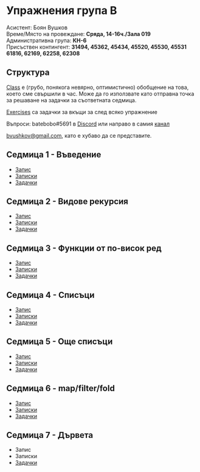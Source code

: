 # Упражнения група B

Асистент: Боян Вушков  
Време/Място на провеждане: **Сряда, 14-16ч./Зала 019**  
Административна група: **КН-6**  
Присъствен контингент: 
**31494, 45362, 45434, 45520, 45530, 45531
61816, 62169, 62258, 62308**


## Структура

[Class](./class) е (грубо, понякога невярно, оптимистично) обобщение на това, което сме свършили в час. Може да го използвате като отправна точка за решаване на задачки за съответната седмица.

[Exercises](./exercises) са задачки за вкъщи за след всяко упражнение

Въпроси:
batebobo#5691 в [Discord](https://discord.com/channels/624136666197655555/760890154075422770)
или направо в самия [канал](https://discord.com/channels/624136666197655555/760890154075422770)

bvushkov@gmail.com, като е хубаво да се представите.


## Седмица 1 - Въведение
* [Запис](https://drive.google.com/file/d/17ck7WplcWucz9-ymB_Z71JO1LHQSAWuJ/view?usp=sharing)
* [Записки](./class/01.introduction.md)
* [Задачки](./exercises/01.introduction)

## Седмица 2 - Видове рекурсия
* [Запис](https://drive.google.com/file/d/11cxYr1WUxoLe2e_jsC7mN0d0AjfCnYEs/view?usp=sharing)
* [Записки](./class/02.recursive-and-iterative-processes.md)
* [Задачки](./exercises/02.recursive-iterative-processes)

## Седмица 3 - Функции от по-висок ред
* [Запис](https://drive.google.com/file/d/1mmk2qRVnGdulMf9s3Zeig_BjRWNslzJg/view?usp=sharing)
* [Записки](./class/03.higher-order-functions.md)
* [Задачки](./exercises/03.higher-order-functions)

## Седмица 4 - Списъци
* [Запис](https://drive.google.com/file/d/1af5EdnTFKu5bqnvtuRI9kVkzZaF4X6Wu/view?usp=sharing)
* [Записки](./class/04.lists.md)
* [Задачки](./exercises/04.lists)

## Седмица 5 - Още списъци
* [Запис](https://drive.google.com/file/d/1yU5LHzbCIXXVG8SGSD3jLocceVAmNRZ8/view?usp=sharing)
* [Записки](./class/05.more-lists.md)
* [Задачки](./exercises/05.more-lists)

## Седмица 6 -  map/filter/fold
* [Запис](https://drive.google.com/file/d/1Ppw6ZVWjRbLev4_UdZcVLAmOBaTWlH-5/view?usp=sharing)
* [Записки](./class/06.map-filter-fold.md)
* [Задачки](./exercises/06.map-filter-fold)

## Седмица 7 - Дървета
* Запис
* Записки
* [Задачки](./class/07.trees.rkt)
